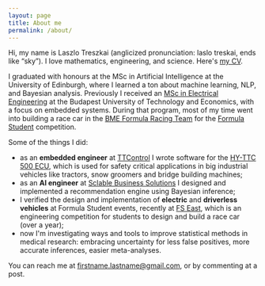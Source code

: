 ```yaml
---
layout: page
title: About me
permalink: /about/
---
```


Hi, my name is Laszlo Treszkai (anglicized pronunciation: laslo treskai, ends like “sky”). I love mathematics, engineering, and science. Here's [my CV](/files/CV.pdf).

I graduated with honours at the MSc in Artificial Intelligence at the University of Edinburgh, where I learned a ton about machine learning, NLP, and Bayesian analysis. Previously I received an [MSc in Electrical Engineering](https://www.mit.bme.hu/eng/) at the Budapest University of Technology and Economics, with a focus on embedded systems. During that program, most of my time went into building a race car in the [BME Formula Racing Team](frt.bme.hu) for the [Formula Student](https://www.formulastudent.de) competition.

Some of the things I did:
 - as an **embedded engineer** at [TTControl](ttcontrol.com) I wrote software for the [HY-TTC 500 ECU](https://www.ttcontrol.com/products/electronic-control-units/safety-certified-controllers/hy-ttc-500-family/), which is used for safety critical applications in big industrial vehicles like tractors, snow groomers and bridge building machines;
 - as an **AI engineer** at [Sclable Business Solutions](https://sclable.com/en/) I designed and implemented a recommendation engine using Bayesian inference;
 - I verified the design and implementation of **electric** and **driverless vehicles** at Formula Student events, recently at [FS East](https://fseast.eu/gallery-2019/), which is an engineering competition for students to design and build a race car (over a year);
 - now I'm investigating ways and tools to improve statistical methods in medical research: embracing uncertainty for less false positives, more accurate inferences, easier meta-analyses.

You can reach me at firstname.lastname@gmail.com, or by commenting at a post.

